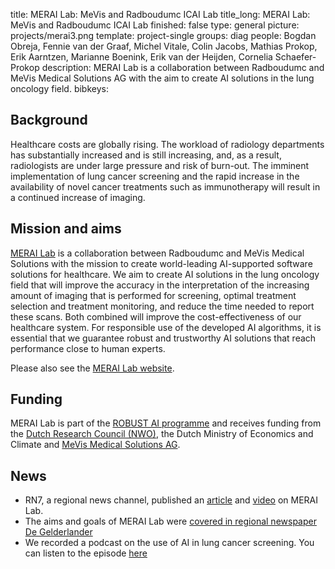 title: MERAI Lab: MeVis and Radboudumc ICAI Lab
title_long: MERAI Lab: MeVis and Radboudumc ICAI Lab
finished: false
type: general
picture: projects/merai3.png
template: project-single
groups: diag
people: Bogdan Obreja, Fennie van der Graaf, Michel Vitale, Colin Jacobs, Mathias Prokop, Erik Aarntzen, Marianne Boenink, Erik van der Heijden, Cornelia Schaefer-Prokop 
description: MERAI Lab is a collaboration between Radboudumc and MeVis Medical Solutions AG with the aim to create AI solutions in the lung oncology field. 
bibkeys: 

## Background
Healthcare costs are globally rising. The workload of radiology departments has substantially increased and is still increasing, and, as a result, radiologists are under large pressure and risk of burn-out. The imminent implementation of lung cancer screening and the rapid increase in the availability of novel cancer treatments such as immunotherapy will result in a continued increase of imaging. 

## Mission and aims
[MERAI Lab](https://icai.ai/icai-labs/merai/) is a collaboration between Radboudumc and MeVis Medical Solutions with the mission to create world-leading AI-supported software solutions for healthcare.  We aim to create AI solutions in the lung oncology field that will improve the accuracy in the interpretation of the increasing amount of imaging that is performed for screening, optimal treatment selection and treatment monitoring, and reduce the time needed to report these scans. Both combined will improve the cost-effectiveness of our healthcare system. For responsible use of the developed AI algorithms, it is essential that we guarantee robust and trustworthy AI solutions that reach performance close to human experts.

Please also see the [MERAI Lab website](https://icai.ai/icai-labs/merai/).

## Funding
MERAI Lab is part of the [ROBUST AI programme](https://icai.ai/ltp-robust/) and receives funding from the [Dutch Research Council (NWO)](https://www.nwo.nl/en/), the Dutch Ministry of Economics and Climate and [MeVis Medical Solutions AG](https://www.mevis.de/en/).

## News

* RN7, a regional news channel, published an [article](https://www.rn7.nl/37638-heeft-radboudumc-over-tien-jaar-oplossing-voor-toename-longkankerdiagnoses-) and [video](https://www.youtube.com/watch?v=wmsmLh10MrI) on MERAI Lab.
* The aims and goals of MERAI Lab were [covered in regional newspaper De Gelderlander](https://www.gelderlander.nl/nijmegen/een-computer-die-je-longscans-beoordeelt-vervangt-ai-straks-de-radioloog~a7f849c9)
* We recorded a podcast on the use of AI in lung cancer screening. You can listen to the episode [here](https://podcasters.spotify.com/pod/show/briskr/episodes/Population-screening-for-lung-cancer-the-use-of-AI-in-mass-screening-e28or4a/a-aaa5959)
